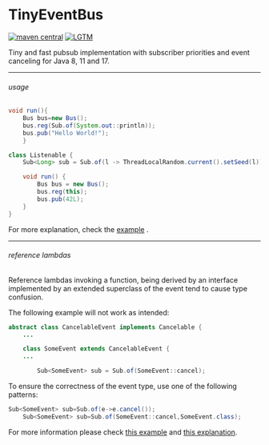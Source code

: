# TinyEventBus

[![maven central](https://maven-badges.herokuapp.com/maven-central/cc.neckbeard/TinyEventBus/badge.svg)](https://search.maven.org/artifact/cc.neckbeard/TinyEventBus) [![LGTM](https://img.shields.io/lgtm/grade/java/github/nothub/TinyEventBus?label=code%20quality&logo=lgtm)](https://lgtm.com/projects/g/nothub/TinyEventBus)

Tiny and fast pubsub implementation with subscriber priorities and event canceling for Java 8, 11 and 17.

---

###### usage

```java
void run(){
    Bus bus=new Bus();
    bus.reg(Sub.of(System.out::println));
    bus.pub("Hello World!");
    }
```

```java
class Listenable {
    Sub<Long> sub = Sub.of(l -> ThreadLocalRandom.current().setSeed(l));

    void run() {
        Bus bus = new Bus();
        bus.reg(this);
        bus.pub(42L);
    }
}
```

For more explanation, check
the [example](https://github.com/nothub/TinyEventBus/blob/master/src/test/java/lol/hub/tinyeventbus/example/Example.java)
.

---

###### reference lambdas

Reference lambdas invoking a function, being derived by an interface implemented by an extended superclass of the event
tend to cause type confusion.

The following example will not work as intended:

```java
abstract class CancelableEvent implements Cancelable {
    ...

    class SomeEvent extends CancelableEvent {
    ...

        Sub<SomeEvent> sub = Sub.of(SomeEvent::cancel);
```

To ensure the correctness of the event type, use one of the following patterns:

```java
Sub<SomeEvent> sub=Sub.of(e->e.cancel());
    Sub<SomeEvent> sub=Sub.of(SomeEvent::cancel,SomeEvent.class);
```

For more information please
check [this example](https://github.com/nothub/TinyEventBus/blob/master/src/test/java/lol/hub/tinyeventbus/example/RefExample.java)
and [this explanation](https://github.com/jhalterman/typetools/issues/42).
